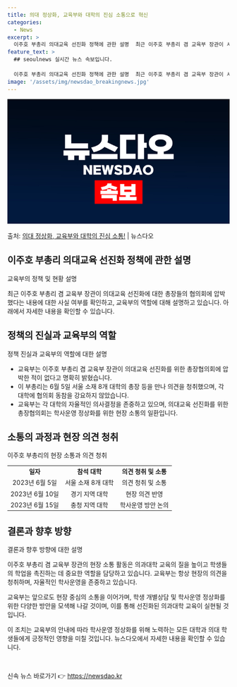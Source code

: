 ```yaml
---
title: 의대 정상화, 교육부와 대학의 진심 소통으로 혁신
categories:
  - News
excerpt: >
  이주호 부총리 의대교육 선진화 정책에 관한 설명  최근 이주호 부총리 겸 교육부 장관이 서울지역 의대 총장들…
feature_text: >
  ## seoulnews 실시간 뉴스 속보입니다.

  이주호 부총리 의대교육 선진화 정책에 관한 설명  최근 이주호 부총리 겸 교육부 장관이 서울지역 의대 총장들…
image: '/assets/img/newsdao_breakingnews.jpg'
---
```


![뉴스다오 속보](/assets/img/newsdao_breakingnews.jpg)

<p>출처: <a href="https://newsdao.kr/4180" rel="dofollow">의대 정상화, 교육부와 대학의 진심 소통!</a> | 뉴스다오</p>

<h2 data-ke-size="size26">이주호 부총리 의대교육 선진화 정책에 관한 설명</h2>
교육부의 정책 및 현황 설명

<p data-ke-size="size16">최근 이주호 부총리 겸 교육부 장관이 의대교육 선진화에 대한 총장들의 협의회에 압박했다는 내용에 대한 사실 여부를 확인하고, 교육부의 역할에 대해 설명하고 있습니다. 아래에서 자세한 내용을 확인할 수 있습니다.</p>

<h2 data-ke-size="size24">정책의 진실과 교육부의 역할</h2>
정책 진실과 교육부의 역할에 대한 설명

<ul>
  <li>교육부는 이주호 부총리 겸 교육부 장관이 의대교육 선진화를 위한 총장협의회에 압박한 적이 없다고 명확히 밝혔습니다.</li>
  <li>이 부총리는 6월 5일 서울 소재 8개 대학의 총장 등을 만나 의견을 청취했으며, 각 대학에 협의회 동참을 강요하지 않았습니다.</li>
  <li>교육부는 각 대학의 자율적인 의사결정을 존중하고 있으며, 의대교육 선진화를 위한 총장협의회는 학사운영 정상화를 위한 현장 소통의 일환입니다.</li>
</ul>

<h2 data-ke-size="size24">소통의 과정과 현장 의견 청취</h2>
이주호 부총리의 현장 소통과 의견 청취

<table>
  <tr>
    <td style="text-align: center; height: 17px;"><b>일자</b></td>
    <td style="text-align: center; height: 17px;"><b>참석 대학</b></td>
    <td style="text-align: center; height: 17px;"><b>의견 청취 및 소통</b></td>
  </tr>
  <tr>
    <td style="text-align: center; height: 17px;">2023년 6월 5일</td>
    <td style="text-align: center; height: 17px;">서울 소재 8개 대학</td>
    <td style="text-align: center; height: 17px;">의견 청취 및 소통</td>
  </tr>
  <tr>
    <td style="text-align: center; height: 17px;">2023년 6월 10일</td>
    <td style="text-align: center; height: 17px;">경기 지역 대학</td>
    <td style="text-align: center; height: 17px;">현장 의견 반영</td>
  </tr>
  <tr>
    <td style="text-align: center; height: 17px;">2023년 6월 15일</td>
    <td style="text-align: center; height: 17px;">충청 지역 대학</td>
    <td style="text-align: center; height: 17px;">학사운영 방안 논의</td>
  </tr>
</table>

<h2 data-ke-size="size24">결론과 향후 방향</h2>
결론과 향후 방향에 대한 설명

<p data-ke-size="size16">이주호 부총리 겸 교육부 장관의 현장 소통 활동은 의과대학 교육의 질을 높이고 학생들의 학업을 촉진하는 데 중요한 역할을 담당하고 있습니다. 교육부는 항상 현장의 의견을 청취하며, 자율적인 학사운영을 존중하고 있습니다.</p>

<p data-ke-size="size16">교육부는 앞으로도 현장 중심의 소통을 이어가며, 학생 개별상담 및 학사운영 정상화를 위한 다양한 방안을 모색해 나갈 것이며, 이를 통해 선진화된 의과대학 교육이 실현될 것입니다.</p>

<p data-ke-size="size16">이 조치는 교육부의 안내에 따라 학사운영 정상화를 위해 노력하는 모든 대학과 의대 학생들에게 긍정적인 영향을 미칠 것입니다. 뉴스다오에서 자세한 내용을 확인할 수 있습니다.</p>

<p data-ke-size="size16">&nbsp;</p> 

신속 뉴스 바로가기 👉 <a href="https://newsdao.kr" rel="dofollow">https://newsdao.kr</a>


